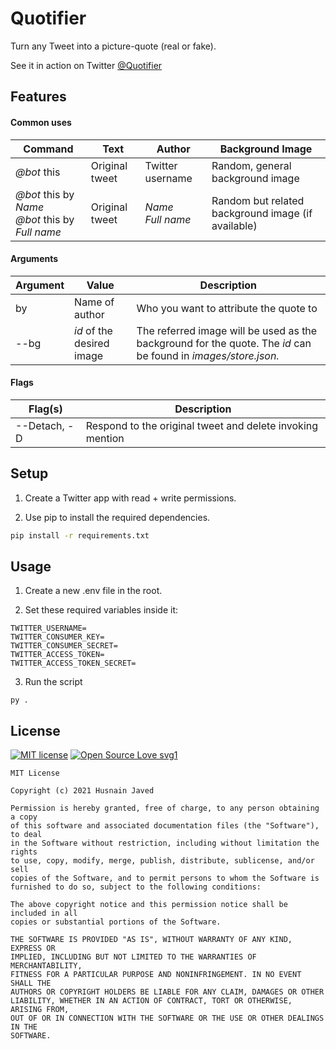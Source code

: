 
# Quotifier

Turn any Tweet into a picture-quote (real or fake).

See it in action on Twitter [@Quotifier](https://twitter.com/Quotifier)

## Features

#### Common uses
| Command | Text | Author | Background Image |
| ----------- | ----------- | ----------- | ----------- |
| *@bot* this | Original tweet | Twitter username | Random, general background image |
| *@bot* this by *Name*<br>*@bot* this by *Full name* | Original tweet | *Name*<br>*Full name* | Random but related background image (if available) |

#### Arguments
| Argument | Value | Description |
| ----------- | ----------- | ----------- |
| by | Name of author | Who you want to attribute the quote to |
| --bg | *id* of the desired image | The referred image will be used as the background for the quote. The *id* can be found in *images/store.json.* |

#### Flags
| Flag(s) | Description |
| ----------- | ----------- |
| --Detach, -D | Respond to the original tweet and delete invoking mention |

## Setup

1. Create a Twitter app with read + write permissions.

2. Use pip to install the required dependencies.

```bash
pip install -r requirements.txt
```

## Usage

1. Create a new .env file in the root.

2. Set these required variables inside it:

```
TWITTER_USERNAME=
TWITTER_CONSUMER_KEY=
TWITTER_CONSUMER_SECRET=
TWITTER_ACCESS_TOKEN=
TWITTER_ACCESS_TOKEN_SECRET=
```
3. Run the script
```
py .
```

## License

[![MIT license](https://img.shields.io/badge/License-MIT-blue.svg)](https://lbesson.mit-license.org/) [![Open Source Love svg1](https://badges.frapsoft.com/os/v1/open-source.svg?v=103)](https://github.com/ellerbrock/open-source-badges/)

```
MIT License

Copyright (c) 2021 Husnain Javed

Permission is hereby granted, free of charge, to any person obtaining a copy
of this software and associated documentation files (the "Software"), to deal
in the Software without restriction, including without limitation the rights
to use, copy, modify, merge, publish, distribute, sublicense, and/or sell
copies of the Software, and to permit persons to whom the Software is
furnished to do so, subject to the following conditions:

The above copyright notice and this permission notice shall be included in all
copies or substantial portions of the Software.

THE SOFTWARE IS PROVIDED "AS IS", WITHOUT WARRANTY OF ANY KIND, EXPRESS OR
IMPLIED, INCLUDING BUT NOT LIMITED TO THE WARRANTIES OF MERCHANTABILITY,
FITNESS FOR A PARTICULAR PURPOSE AND NONINFRINGEMENT. IN NO EVENT SHALL THE
AUTHORS OR COPYRIGHT HOLDERS BE LIABLE FOR ANY CLAIM, DAMAGES OR OTHER
LIABILITY, WHETHER IN AN ACTION OF CONTRACT, TORT OR OTHERWISE, ARISING FROM,
OUT OF OR IN CONNECTION WITH THE SOFTWARE OR THE USE OR OTHER DEALINGS IN THE
SOFTWARE.
```